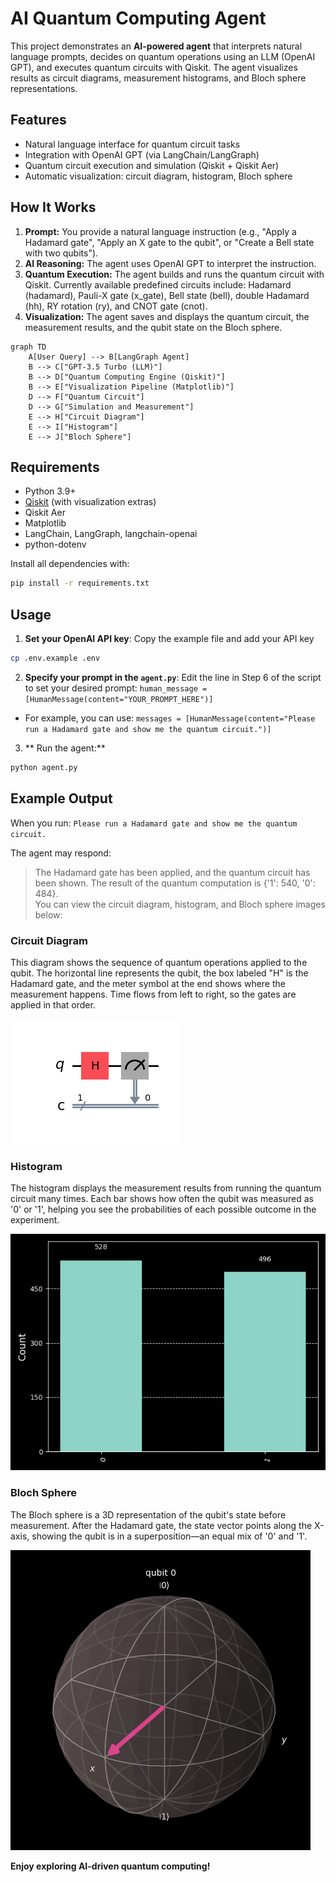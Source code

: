 # AI Quantum Computing Agent

This project demonstrates an **AI-powered agent** that interprets natural language prompts, decides on quantum operations using an LLM (OpenAI GPT), and executes quantum circuits with Qiskit. The agent visualizes results as circuit diagrams, measurement histograms, and Bloch sphere representations.

## Features

- Natural language interface for quantum circuit tasks
- Integration with OpenAI GPT (via LangChain/LangGraph)
- Quantum circuit execution and simulation (Qiskit + Qiskit Aer)
- Automatic visualization: circuit diagram, histogram, Bloch sphere

## How It Works

1. **Prompt:** You provide a natural language instruction (e.g., "Apply a Hadamard gate", "Apply an X gate to the qubit", or "Create a Bell state with two qubits").
2. **AI Reasoning:** The agent uses OpenAI GPT to interpret the instruction.
3. **Quantum Execution:** The agent builds and runs the quantum circuit with Qiskit. Currently available predefined circuits include: Hadamard (hadamard), Pauli-X gate (x_gate), Bell state (bell), double Hadamard (hh), RY rotation (ry), and CNOT gate (cnot).
4. **Visualization:** The agent saves and displays the quantum circuit, the measurement results, and the qubit state on the Bloch sphere.

```mermaid
graph TD
    A[User Query] --> B[LangGraph Agent]
    B --> C["GPT-3.5 Turbo (LLM)"]
    B --> D["Quantum Computing Engine (Qiskit)"]
    B --> E["Visualization Pipeline (Matplotlib)"]
    D --> F["Quantum Circuit"]
    D --> G["Simulation and Measurement"]
    E --> H["Circuit Diagram"]
    E --> I["Histogram"]
    E --> J["Bloch Sphere"]
```

## Requirements

- Python 3.9+
- [Qiskit](https://qiskit.org/) (with visualization extras)
- Qiskit Aer
- Matplotlib
- LangChain, LangGraph, langchain-openai
- python-dotenv

Install all dependencies with:

```bash
pip install -r requirements.txt
```

## Usage

1. **Set your OpenAI API key**: Copy the example file and add your API key
```bash
cp .env.example .env
```

2. **Specify your prompt in the `agent.py`**: Edit the line in Step 6 of the script to set your desired prompt: `human_message = [HumanMessage(content="YOUR_PROMPT_HERE")]`
- For example, you can use: `messages = [HumanMessage(content="Please run a Hadamard gate and show me the quantum circuit.")]`  

3. ** Run the agent:**

```bash
python agent.py
```

## Example Output

When you run: `Please run a Hadamard gate and show me the quantum circuit.`

The agent may respond:

> The Hadamard gate has been applied, and the quantum circuit has been shown. The result of the quantum computation is {'1': 540, '0': 484}.  
> You can view the circuit diagram, histogram, and Bloch sphere images below:

### Circuit Diagram
This diagram shows the sequence of quantum operations applied to the qubit. The horizontal line represents the qubit, the box labeled "H" is the Hadamard gate, and the meter symbol at the end shows where the measurement happens. Time flows from left to right, so the gates are applied in that order.

![Circuit Diagram](circuit.png)

### Histogram
The histogram displays the measurement results from running the quantum circuit many times. Each bar shows how often the qubit was measured as '0' or '1', helping you see the probabilities of each possible outcome in the experiment.

![Histogram](histogram.png)

### Bloch Sphere
The Bloch sphere is a 3D representation of the qubit's state before measurement. After the Hadamard gate, the state vector points along the X-axis, showing the qubit is in a superposition—an equal mix of '0' and '1'.

![Bloch Sphere](bloch.png)


**Enjoy exploring AI-driven quantum computing!**

